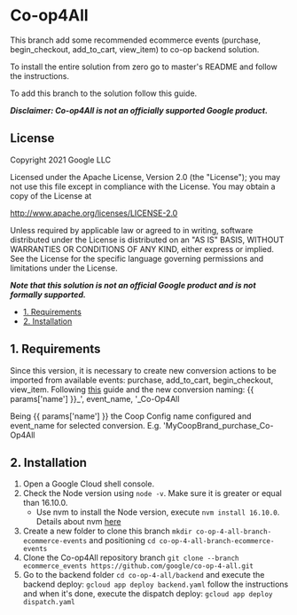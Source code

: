 # Co-op4All

This branch add some recommended ecommerce events (purchase, begin_checkout, add_to_cart, view_item) to co-op backend solution.

To install the entire solution from zero go to master's README and follow the instructions. 

To add this branch to the solution follow this guide.

***Disclaimer: Co-op4All is not an officially supported Google product.***

## License

Copyright 2021 Google LLC

Licensed under the Apache License, Version 2.0 (the "License"); you may not use
this file except in compliance with the License. You may obtain a copy of the
License at

http://www.apache.org/licenses/LICENSE-2.0

Unless required by applicable law or agreed to in writing, software distributed
under the License is distributed on an "AS IS" BASIS, WITHOUT WARRANTIES OR
CONDITIONS OF ANY KIND, either express or implied. See the License for the
specific language governing permissions and limitations under the License.

***Note that this solution is not an official Google product and
is not formally supported.***

- [1. Requirements](#1-requirements)
- [2. Installation](#2-installation)

## 1. Requirements

Since this version, it is necessary to create new conversion actions to be imported from available events: purchase, add_to_cart, begin_checkout, view_item.
Following [this](https://github.com/google/co-op-4-all/wiki/Conversion-Import-Configuration-Process-in-Google-Ads) guide and the new conversion naming: {{ params['name'] }}_', event_name, '_Co-Op4All

Being {{ params['name'] }} the Coop Config name configured and event_name for selected conversion. E.g. 'MyCoopBrand_purchase_Co-Op4All

## 2. Installation

1. Open a Google Cloud shell console.
2. Check the Node version using ```node -v```. Make sure it is greater or equal than 16.10.0.
   - Use nvm to install the Node version, execute ```nvm install 16.10.0```. Details about nvm [here](https://github.com/nvm-sh/nvm)
3. Create a new folder to clone this branch ```mkdir co-op-4-all-branch-ecommerce-events``` and positioning ```cd co-op-4-all-branch-ecommerce-events``` 
4. Clone the Co-op4All repository branch ```git clone --branch ecommerce_events https://github.com/google/co-op-4-all.git ```
5. Go to the backend folder ```cd co-op-4-all/backend``` and execute the backend deploy: ```gcloud app deploy backend.yaml``` follow the instructions and when it's done, execute the dispatch deploy: ```gcloud app deploy dispatch.yaml```
